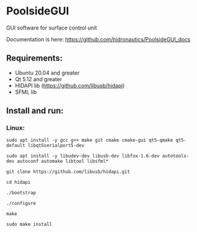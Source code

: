# PoolsideGUI
GUI software for surface control unit

Documentation is here: https://github.com/hidronautics/PoolsideGUI_docs

## Requirements: 
 - Ubuntu 20.04 and greater
 - Qt 5.12 and greater
 - HIDAPI lib (https://github.com/libusb/hidapi)
 - SFML lib

## Install and run: 
### Linux:

`sudo apt install -y gcc g++ make git cmake cmake-gui qt5-qmake qt5-default libqt5serialport5-dev`

`sudo apt install -y libudev-dev libusb-dev libfox-1.6-dev autotools-dev autoconf automake libtool libsfml*`

`git clone https://github.com/libusb/hidapi.git`

`cd hidapi`

`./bootstrap`

`./configure`

`make`

`sudo make install`
